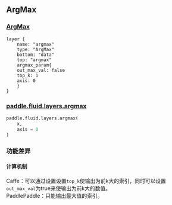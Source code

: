 ## ArgMax


### [ArgMax](http://caffe.berkeleyvision.org/tutorial/layers/argmax.html)
```
layer {
    name: "argmax"
    type: "ArgMax"
    bottom: "data"
    top: "argmax"	
    argmax_param{
	out_max_val: false
	top_k: 1
	axis: 0
    }
}
```


### [paddle.fluid.layers.argmax](http://paddlepaddle.org/documentation/docs/zh/1.3/api_cn/layers_cn.html#permalink-204-argmax)
```python
paddle.fluid.layers.argmax(
    x,
    axis = 0
)
```  

### 功能差异
#### 计算机制
Caffe：可以通过设置设置`top_k`使输出为前k大的索引，同时可以设置`out_max_val`为true来使输出为前k大的数值。                                    
PaddlePaddle：只能输出最大值的索引。
